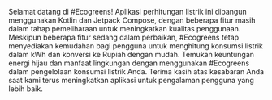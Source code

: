 Selamat datang di #Ecogreens! Aplikasi perhitungan listrik ini dibangun menggunakan Kotlin dan Jetpack Compose, dengan beberapa fitur masih dalam tahap pemeliharaan untuk meningkatkan kualitas penggunaan. Meskipun beberapa fitur sedang dalam perbaikan, #Ecogreens tetap menyediakan kemudahan bagi pengguna untuk menghitung konsumsi listrik dalam kWh dan konversi ke Rupiah dengan mudah. Temukan keuntungan energi hijau dan manfaat lingkungan dengan menggunakan #Ecogreens dalam pengelolaan konsumsi listrik Anda. Terima kasih atas kesabaran Anda saat kami terus meningkatkan aplikasi untuk pengalaman pengguna yang lebih baik.
